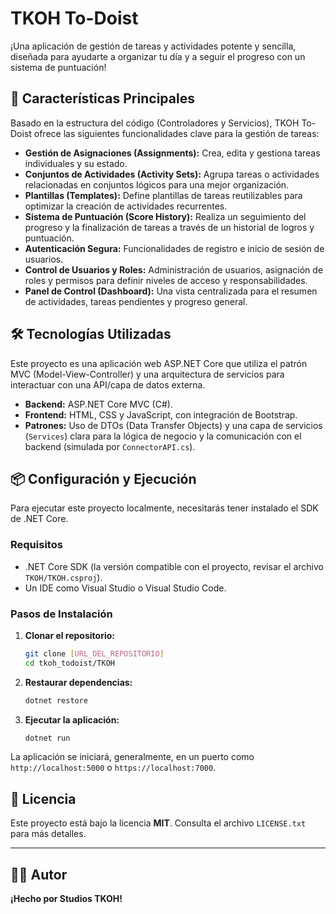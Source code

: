 # TKOH To-Doist

¡Una aplicación de gestión de tareas y actividades potente y sencilla, diseñada para ayudarte a organizar tu día y a seguir el progreso con un sistema de puntuación!

## 🚀 Características Principales

Basado en la estructura del código (Controladores y Servicios), TKOH To-Doist ofrece las siguientes funcionalidades clave para la gestión de tareas:

* **Gestión de Asignaciones (Assignments):** Crea, edita y gestiona tareas individuales y su estado.
* **Conjuntos de Actividades (Activity Sets):** Agrupa tareas o actividades relacionadas en conjuntos lógicos para una mejor organización.
* **Plantillas (Templates):** Define plantillas de tareas reutilizables para optimizar la creación de actividades recurrentes.
* **Sistema de Puntuación (Score History):** Realiza un seguimiento del progreso y la finalización de tareas a través de un historial de logros y puntuación.
* **Autenticación Segura:** Funcionalidades de registro e inicio de sesión de usuarios.
* **Control de Usuarios y Roles:** Administración de usuarios, asignación de roles y permisos para definir niveles de acceso y responsabilidades.
* **Panel de Control (Dashboard):** Una vista centralizada para el resumen de actividades, tareas pendientes y progreso general.

## 🛠️ Tecnologías Utilizadas

Este proyecto es una aplicación web ASP.NET Core que utiliza el patrón MVC (Model-View-Controller) y una arquitectura de servicios para interactuar con una API/capa de datos externa.

* **Backend:** ASP.NET Core MVC (C#).
* **Frontend:** HTML, CSS y JavaScript, con integración de Bootstrap.
* **Patrones:** Uso de DTOs (Data Transfer Objects) y una capa de servicios (`Services`) clara para la lógica de negocio y la comunicación con el backend (simulada por `ConnectorAPI.cs`).

## 📦 Configuración y Ejecución

Para ejecutar este proyecto localmente, necesitarás tener instalado el SDK de .NET Core.

### Requisitos

* .NET Core SDK (la versión compatible con el proyecto, revisar el archivo `TKOH/TKOH.csproj`).
* Un IDE como Visual Studio o Visual Studio Code.

### Pasos de Instalación

1.  **Clonar el repositorio:**
    ```bash
    git clone [URL_DEL_REPOSITORIO]
    cd tkoh_todoist/TKOH
    ```
2.  **Restaurar dependencias:**
    ```bash
    dotnet restore
    ```
3.  **Ejecutar la aplicación:**
    ```bash
    dotnet run
    ```
La aplicación se iniciará, generalmente, en un puerto como `http://localhost:5000` o `https://localhost:7000`.

## 📄 Licencia

Este proyecto está bajo la licencia **MIT**. Consulta el archivo `LICENSE.txt` para más detalles.

---

## 👨‍💻 Autor

**¡Hecho por Studios TKOH!**
